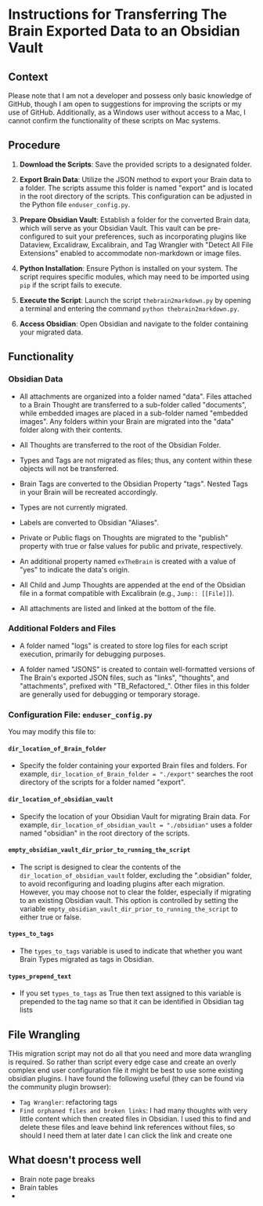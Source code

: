 # Instructions for Transferring The Brain Exported Data to an Obsidian Vault

## Context

Please note that I am not a developer and possess only basic knowledge of GitHub, though I am open to suggestions for improving the scripts or my use of GitHub. Additionally, as a Windows user without access to a Mac, I cannot confirm the functionality of these scripts on Mac systems.

## Procedure

1. **Download the Scripts**: Save the provided scripts to a designated folder.

2. **Export Brain Data**: Utilize the JSON method to export your Brain data to a folder. The scripts assume this folder is named "export" and is located in the root directory of the scripts. This configuration can be adjusted in the Python file `enduser_config.py`.

3. **Prepare Obsidian Vault**: Establish a folder for the converted Brain data, which will serve as your Obsidian Vault. This vault can be pre-configured to suit your preferences, such as incorporating plugins like Dataview, Excalidraw, Excalibrain, and Tag Wrangler with "Detect All File Extensions" enabled to accommodate non-markdown or image files.

4. **Python Installation**: Ensure Python is installed on your system. The script requires specific modules, which may need to be imported using `pip` if the script fails to execute.

5. **Execute the Script**: Launch the script `thebrain2markdown.py` by opening a terminal and entering the command `python thebrain2markdown.py`.

6. **Access Obsidian**: Open Obsidian and navigate to the folder containing your migrated data.

## Functionality

### Obsidian Data

* All attachments are organized into a folder named "data". Files attached to a Brain Thought are transferred to a sub-folder called "documents", while embedded images are placed in a sub-folder named "embedded images". Any folders within your Brain are migrated into the "data" folder along with their contents.

* All Thoughts are transferred to the root of the Obsidian Folder.

* Types and Tags are not migrated as files; thus, any content within these objects will not be transferred.

* Brain Tags are converted to the Obsidian Property "tags". Nested Tags in your Brain will be recreated accordingly.

* Types are not currently migrated.

* Labels are converted to Obsidian "Aliases".

* Private or Public flags on Thoughts are migrated to the "publish" property with true or false values for public and private, respectively.

* An additional property named `exTheBrain` is created with a value of "yes" to indicate the data's origin.

* All Child and Jump Thoughts are appended at the end of the Obsidian file in a format compatible with Excalibrain (e.g., `Jump:: [[File]]`).

* All attachments are listed and linked at the bottom of the file.

### Additional Folders and Files

* A folder named "logs" is created to store log files for each script execution, primarily for debugging purposes.

* A folder named "JSONS" is created to contain well-formatted versions of The Brain's exported JSON files, such as "links", "thoughts", and "attachments", prefixed with "TB_Refactored_". Other files in this folder are generally used for debugging or temporary storage.

### Configuration File: `enduser_config.py`

You may modify this file to:

#### `dir_location_of_Brain_folder`

* Specify the folder containing your exported Brain files and folders. For example, `dir_location_of_Brain_folder = "./export"` searches the root directory of the scripts for a folder named "export".

#### `dir_location_of_obsidian_vault`

* Specify the location of your Obsidian Vault for migrating Brain data. For example, `dir_location_of_obsidian_vault = "./obsidian"` uses a folder named "obsidian" in the root directory of the scripts.

#### `empty_obsidian_vault_dir_prior_to_running_the_script`

* The script is designed to clear the contents of the `dir_location_of_obsidian_vault` folder, excluding the ".obsidian" folder, to avoid reconfiguring and loading plugins after each migration. However, you may choose not to clear the folder, especially if migrating to an existing Obsidian vault. This option is controlled by setting the variable `empty_obsidian_vault_dir_prior_to_running_the_script` to either true or false.

#### `types_to_tags`

* The `types_to_tags` variable is used to indicate that whether you want Brain Types migrated as tags in Obsidian.

#### `types_prepend_text`

* If you set `types_to_tags` as True then text assigned to this variable is prepended to the tag name so that it can be identified in Obsidian tag lists

## File Wrangling

THis migration script may not do all that you need and more data wrangling is required.  So rather than script every edge case and create an overly complex end user configuration file it might be best to use some existing obsidian plugins.  I have found the following useful (they can be found via the community plugin browser):

* `Tag Wrangler`:  refactoring tags
* `Find orphaned files and broken links`:  I had many thoughts with very little content which then created files in Obsidian.  I used this to find and delete these files and leave behind link references without files, so should I need them at later date I can click the link and create one

## What doesn't process well

* Brain note page breaks
* Brain tables
* 